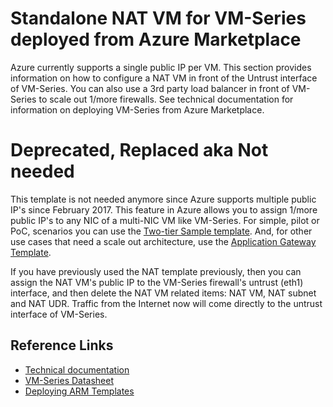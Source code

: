 # Standalone NAT VM for VM-Series deployed from Azure Marketplace
Azure currently supports a single public IP per VM. This section provides information on how to configure a NAT VM in front of the Untrust interface of VM-Series. You can also use a 3rd party load balancer in front of VM-Series to scale out 1/more firewalls. See technical documentation for information on deploying VM-Series from Azure Marketplace.

# Deprecated, Replaced aka Not needed

This template is not needed anymore since Azure supports multiple public IP's since February 2017. This feature in Azure allows you to assign 1/more public IP's to any NIC of a multi-NIC VM like VM-Series. For simple, pilot or PoC, scenarios you can use the [Two-tier Sample template](https://github.com/PaloAltoNetworks/azure/tree/master/two-tier-sample). And, for other use cases that need a scale out architecture, use the [Application Gateway Template](https://github.com/PaloAltoNetworks/azure-applicationgateway). 

If you have previously used the NAT template previously, then you can assign the NAT VM's public IP to the VM-Series firewall's untrust (eth1) interface, and then delete the NAT VM related items: NAT VM, NAT subnet and NAT UDR. Traffic from the Internet now will come directly to the untrust interface of VM-Series.

## Reference Links

- [Technical documentation](https://www.paloaltonetworks.com/documentation/71/virtualization/virtualization/set-up-the-vm-series-firewall-in-azure)
- [VM-Series Datasheet](https://www.paloaltonetworks.com/products/secure-the-network/virtualized-next-generation-firewall/vm-series-for-azure)
- [Deploying ARM Templates](https://azure.microsoft.com/en-us/documentation/articles/resource-group-template-deploy/#deploy-with-azure-cli)
